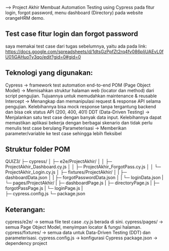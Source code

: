--> Project Akhir
Membuat Automation Testing using Cypress pada fitur login, forgot password, menu dashboard (Directory) pada website orangeHRM demo.

## Test case fitur login dan forgot password
saya memakai test case dari tugas sebelumnya, yaitu ada pada link:
https://docs.google.com/spreadsheets/d/1dtsGzPpfZt2rq4fv086pIjUAEvL0fU01iGAHuoTy3qo/edit?gid=0#gid=0

## Teknologi yang digunakan:
Cypress → framework test automation end-to-end
POM (Page Object Model) → Memisahkan struktur halaman web (locator dan method) dari script pengujian. Tujuannya untuk memudahkan maintenance & reusable
Intercept → Menangkap dan memanipulasi request & response API selama pengujian. Kelebihannya bisa mock response tanpa tergantung backend dan bisa cek status API (200, 400, 401)
DDT (Data-Driven Testing) → Menjalankan satu test case dengan banyak data input. Kelebihannya dapat memastikan aplikasi bekerja dengan berbagai skenario dan tidak perlu menulis test case berulang
Parameterisasi → Memberikan parameter/variable ke test case sehingga lebih fleksibel

## Struktur folder POM
QUIZ3/
 ├─ cypress/
 │    ├─ e2e/ProjectAkhir/
 │    │    ├─ ProjectAkhir_Dashboard.cy.js
 │    │    ├─ ProjectAkhir_ForgotPass.cy.js
 │    │    └─ ProjectAkhir_Login.cy.js
 │    ├─ fixtures/ProjectAkhir/
 │    |    ├─ dashboardData.json
 │    |    ├─ forgotPasswordData.json
 │    |    └─ loginData.json
 |    └─ pages/ProjectAkhir/
 |         ├─ dashboardPage.js
 |         ├─ directoryPage.js
 |         ├─ forgotPassPage.js
 |         └─ loginPage.js
 |    
 ├─ cypress.config.js
 └─ package.json

## Keterangan:
cypress/e2e/ → semua file test case .cy.js berada di sini.
cypress/pages/ → semua Page Object Model, menyimpan locator & fungsi halaman.
cypress/fixtures/ → semua data untuk Data-Driven Testing (DDT) dan parameterisasi.
cypress.config.js → konfigurasi Cypress 
package.json → dependency project
